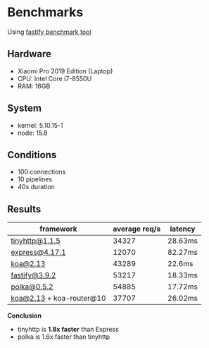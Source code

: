 # Benchmarks

Using [fastify benchmark tool](https://github.com/talentlessguy/benchmarks)

## Hardware

- Xiaomi Pro 2019 Edition (Laptop)
- CPU: Intel Core i7-8550U
- RAM: 16GB

## System

- kernel: 5.10.15-1
- node: 15.8

## Conditions

- 100 connections
- 10 pipelines
- 40s duration

## Results

| framework                | average req/s | latency |
| ------------------------ | ------------- | ------- |
| tinyhttp@1.1.5           | 34327         | 28.63ms |
| express@4.17.1           | 12070         | 82.27ms |
| koa@2.13                 | 43289         | 22.6ms  |
| fastify@3.9.2            | 53217         | 18.33ms |
| polka@0.5.2              | 54885         | 17.72ms |
| koa@2.13 + koa-router@10 | 37707         | 26.02ms |

**Conclusion**

- tinyhttp is **1.8x faster** than Express
- polka is 1.6x faster than tinyhttp
